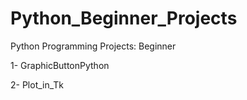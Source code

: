 # Python_Beginner_Projects
Python Programming Projects: Beginner

1- GraphicButtonPython

2- Plot_in_Tk
